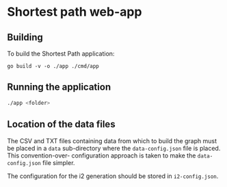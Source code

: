 # Shortest path web-app

## Building

To build the Shortest Path application:

```
go build -v -o ./app ./cmd/app
```

## Running the application

```bash
./app <folder>
```

## Location of the data files

The CSV and TXT files containing data from which to build the graph must be placed
in a `data` sub-directory where the `data-config.json` file is placed. This convention-over-
configuration approach is taken to make the `data-config.json` file simpler.

The configuration for the i2 generation should be stored in `i2-config.json`.

